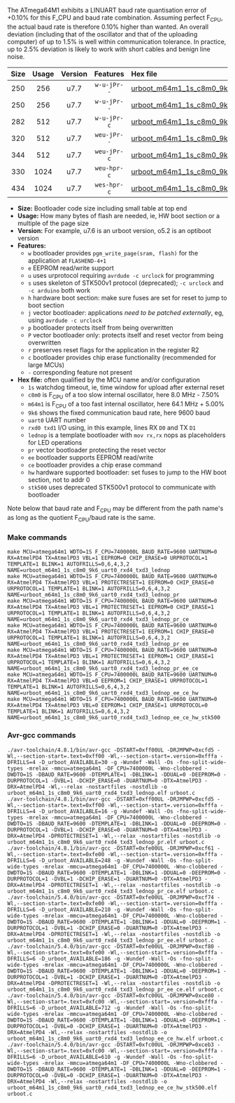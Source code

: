 The ATmega64M1 exhibits a LINUART baud rate quantisation error of +0.10% for this F_CPU and baud rate combination. Assuming perfect F<sub>CPU</sub>, the actual baud rate is therefore 0.10% higher than wanted. An overall deviation (including that of the oscillator and that of the uploading computer) of up to 1.5% is well within communication tolerance. In practice, up to 2.5% deviation is likely to work with short cables and benign line noise.

|Size|Usage|Version|Features|Hex file|
|:-:|:-:|:-:|:-:|:--|
|250|256|u7.7|`w-u-jPr--`|[urboot_m64m1_1s_c8m0_9k6_uart0_rxd4_txd3_lednop.hex](https://raw.githubusercontent.com/stefanrueger/urboot.hex/main/mcus/atmega64m1/watchdog_1_s/internal_oscillator_c-7.50%25/%2B8m000000_hz/%2B%2B%2B9k6_baud/uart0_rxd4_txd3/lednop/urboot_m64m1_1s_c8m0_9k6_uart0_rxd4_txd3_lednop.hex)|
|250|256|u7.7|`w-u-jPr--`|[urboot_m64m1_1s_c8m0_9k6_uart0_rxd4_txd3_lednop_pr.hex](https://raw.githubusercontent.com/stefanrueger/urboot.hex/main/mcus/atmega64m1/watchdog_1_s/internal_oscillator_c-7.50%25/%2B8m000000_hz/%2B%2B%2B9k6_baud/uart0_rxd4_txd3/lednop/urboot_m64m1_1s_c8m0_9k6_uart0_rxd4_txd3_lednop_pr.hex)|
|282|512|u7.7|`w-u-jPr-c`|[urboot_m64m1_1s_c8m0_9k6_uart0_rxd4_txd3_lednop_pr_ce.hex](https://raw.githubusercontent.com/stefanrueger/urboot.hex/main/mcus/atmega64m1/watchdog_1_s/internal_oscillator_c-7.50%25/%2B8m000000_hz/%2B%2B%2B9k6_baud/uart0_rxd4_txd3/lednop/urboot_m64m1_1s_c8m0_9k6_uart0_rxd4_txd3_lednop_pr_ce.hex)|
|320|512|u7.7|`weu-jPr--`|[urboot_m64m1_1s_c8m0_9k6_uart0_rxd4_txd3_lednop_pr_ee.hex](https://raw.githubusercontent.com/stefanrueger/urboot.hex/main/mcus/atmega64m1/watchdog_1_s/internal_oscillator_c-7.50%25/%2B8m000000_hz/%2B%2B%2B9k6_baud/uart0_rxd4_txd3/lednop/urboot_m64m1_1s_c8m0_9k6_uart0_rxd4_txd3_lednop_pr_ee.hex)|
|344|512|u7.7|`weu-jPr-c`|[urboot_m64m1_1s_c8m0_9k6_uart0_rxd4_txd3_lednop_pr_ee_ce.hex](https://raw.githubusercontent.com/stefanrueger/urboot.hex/main/mcus/atmega64m1/watchdog_1_s/internal_oscillator_c-7.50%25/%2B8m000000_hz/%2B%2B%2B9k6_baud/uart0_rxd4_txd3/lednop/urboot_m64m1_1s_c8m0_9k6_uart0_rxd4_txd3_lednop_pr_ee_ce.hex)|
|330|1024|u7.7|`weu-hpr-c`|[urboot_m64m1_1s_c8m0_9k6_uart0_rxd4_txd3_lednop_ee_ce_hw.hex](https://raw.githubusercontent.com/stefanrueger/urboot.hex/main/mcus/atmega64m1/watchdog_1_s/internal_oscillator_c-7.50%25/%2B8m000000_hz/%2B%2B%2B9k6_baud/uart0_rxd4_txd3/lednop/urboot_m64m1_1s_c8m0_9k6_uart0_rxd4_txd3_lednop_ee_ce_hw.hex)|
|434|1024|u7.7|`wes-hpr-c`|[urboot_m64m1_1s_c8m0_9k6_uart0_rxd4_txd3_lednop_ee_ce_hw_stk500.hex](https://raw.githubusercontent.com/stefanrueger/urboot.hex/main/mcus/atmega64m1/watchdog_1_s/internal_oscillator_c-7.50%25/%2B8m000000_hz/%2B%2B%2B9k6_baud/uart0_rxd4_txd3/lednop/urboot_m64m1_1s_c8m0_9k6_uart0_rxd4_txd3_lednop_ee_ce_hw_stk500.hex)|

- **Size:** Bootloader code size including small table at top end
- **Usage:** How many bytes of flash are needed, ie, HW boot section or a multiple of the page size
- **Version:** For example, u7.6 is an urboot version, o5.2 is an optiboot version
- **Features:**
  + `w` bootloader provides `pgm_write_page(sram, flash)` for the application at `FLASHEND-4+1`
  + `e` EEPROM read/write support
  + `u` uses urprotocol requiring `avrdude -c urclock` for programming
  + `s` uses skeleton of STK500v1 protocol (deprecated); `-c urclock` and `-c arduino` both work
  + `h` hardware boot section: make sure fuses are set for reset to jump to boot section
  + `j` vector bootloader: applications *need to be patched externally*, eg, using `avrdude -c urclock`
  + `p` bootloader protects itself from being overwritten
  + `P` vector bootloader only: protects itself and reset vector from being overwritten
  + `r` preserves reset flags for the application in the register R2
  + `c` bootloader provides chip erase functionality (recommended for large MCUs)
  + `-` corresponding feature not present
- **Hex file:** often qualified by the MCU name and/or configuration
  + `1s` watchdog timeout, ie, time window for upload after external reset
  + `c8m0` is F<sub>CPU</sub> of a too slow internal oscillator, here 8.0 MHz - 7.50%
  + `m64m1` is F<sub>CPU</sub> of a too fast internal oscillator, here 64.1 MHz + 5.00%
  + `9k6` shows the fixed communication baud rate, here 9600 baud
  + `uart0` UART number
  + `rxd0 txd1` I/O using, in this example, lines RX `D0` and TX `D1`
  + `lednop` is a template bootloader with `mov rx,rx` nops as placeholders for LED operations
  + `pr` vector bootloader protecting the reset vector
  + `ee` bootloader supports EEPROM read/write
  + `ce` bootloader provides a chip erase command
  + `hw` hardware supported bootloader: set fuses to jump to the HW boot section, not to addr 0
  + `stk500` uses deprecated STK500v1 protocol to communicate with bootloader


Note below that baud rate and F<sub>CPU</sub> may be different from the path name's as long as the quotient F<sub>CPU</sub>/baud rate is the same.

### Make commands
```
make MCU=atmega64m1 WDTO=1S F_CPU=7400000L BAUD_RATE=9600 UARTNUM=0 RX=AtmelPD4 TX=AtmelPD3 VBL=1 EEPROM=0 CHIP_ERASE=0 URPROTOCOL=1 TEMPLATE=1 BLINK=1 AUTOFRILLS=0,6,4,3,2 NAME=urboot_m64m1_1s_c8m0_9k6_uart0_rxd4_txd3_lednop
make MCU=atmega64m1 WDTO=1S F_CPU=7400000L BAUD_RATE=9600 UARTNUM=0 RX=AtmelPD4 TX=AtmelPD3 VBL=1 PROTECTRESET=1 EEPROM=0 CHIP_ERASE=0 URPROTOCOL=1 TEMPLATE=1 BLINK=1 AUTOFRILLS=0,6,4,3,2 NAME=urboot_m64m1_1s_c8m0_9k6_uart0_rxd4_txd3_lednop_pr
make MCU=atmega64m1 WDTO=1S F_CPU=7400000L BAUD_RATE=9600 UARTNUM=0 RX=AtmelPD4 TX=AtmelPD3 VBL=1 PROTECTRESET=1 EEPROM=0 CHIP_ERASE=1 URPROTOCOL=1 TEMPLATE=1 BLINK=1 AUTOFRILLS=0,6,4,3,2 NAME=urboot_m64m1_1s_c8m0_9k6_uart0_rxd4_txd3_lednop_pr_ce
make MCU=atmega64m1 WDTO=1S F_CPU=7400000L BAUD_RATE=9600 UARTNUM=0 RX=AtmelPD4 TX=AtmelPD3 VBL=1 PROTECTRESET=1 EEPROM=1 CHIP_ERASE=0 URPROTOCOL=1 TEMPLATE=1 BLINK=1 AUTOFRILLS=0,6,4,3,2 NAME=urboot_m64m1_1s_c8m0_9k6_uart0_rxd4_txd3_lednop_pr_ee
make MCU=atmega64m1 WDTO=1S F_CPU=7400000L BAUD_RATE=9600 UARTNUM=0 RX=AtmelPD4 TX=AtmelPD3 VBL=1 PROTECTRESET=1 EEPROM=1 CHIP_ERASE=1 URPROTOCOL=1 TEMPLATE=1 BLINK=1 AUTOFRILLS=0,6,4,3,2 NAME=urboot_m64m1_1s_c8m0_9k6_uart0_rxd4_txd3_lednop_pr_ee_ce
make MCU=atmega64m1 WDTO=1S F_CPU=7400000L BAUD_RATE=9600 UARTNUM=0 RX=AtmelPD4 TX=AtmelPD3 VBL=0 EEPROM=1 CHIP_ERASE=1 URPROTOCOL=1 TEMPLATE=1 BLINK=1 AUTOFRILLS=0,6,4,3,2 NAME=urboot_m64m1_1s_c8m0_9k6_uart0_rxd4_txd3_lednop_ee_ce_hw
make MCU=atmega64m1 WDTO=1S F_CPU=7400000L BAUD_RATE=9600 UARTNUM=0 RX=AtmelPD4 TX=AtmelPD3 VBL=0 EEPROM=1 CHIP_ERASE=1 URPROTOCOL=0 TEMPLATE=1 BLINK=1 AUTOFRILLS=0,6,4,3,2 NAME=urboot_m64m1_1s_c8m0_9k6_uart0_rxd4_txd3_lednop_ee_ce_hw_stk500
```

### Avr-gcc commands
```
./avr-toolchain/4.8.1/bin/avr-gcc -DSTART=0xff00UL -DRJMPWP=0xcfd5 -Wl,--section-start=.text=0xff00 -Wl,--section-start=.version=0xfffa -DFRILLS=4 -D_urboot_AVAILABLE=30 -g -Wundef -Wall -Os -fno-split-wide-types -mrelax -mmcu=atmega64m1 -DF_CPU=7400000L -Wno-clobbered -DWDTO=1S -DBAUD_RATE=9600 -DTEMPLATE=1 -DBLINK=1 -DDUAL=0 -DEEPROM=0 -DURPROTOCOL=1 -DVBL=1 -DCHIP_ERASE=0 -DUARTNUM=0 -DTX=AtmelPD3 -DRX=AtmelPD4 -Wl,--relax -nostartfiles -nostdlib -o urboot_m64m1_1s_c8m0_9k6_uart0_rxd4_txd3_lednop.elf urboot.c
./avr-toolchain/4.8.1/bin/avr-gcc -DSTART=0xff00UL -DRJMPWP=0xcfd5 -Wl,--section-start=.text=0xff00 -Wl,--section-start=.version=0xfffa -DFRILLS=4 -D_urboot_AVAILABLE=16 -g -Wundef -Wall -Os -fno-split-wide-types -mrelax -mmcu=atmega64m1 -DF_CPU=7400000L -Wno-clobbered -DWDTO=1S -DBAUD_RATE=9600 -DTEMPLATE=1 -DBLINK=1 -DDUAL=0 -DEEPROM=0 -DURPROTOCOL=1 -DVBL=1 -DCHIP_ERASE=0 -DUARTNUM=0 -DTX=AtmelPD3 -DRX=AtmelPD4 -DPROTECTRESET=1 -Wl,--relax -nostartfiles -nostdlib -o urboot_m64m1_1s_c8m0_9k6_uart0_rxd4_txd3_lednop_pr.elf urboot.c
./avr-toolchain/4.8.1/bin/avr-gcc -DSTART=0xfe00UL -DRJMPWP=0xcf61 -Wl,--section-start=.text=0xfe00 -Wl,--section-start=.version=0xfffa -DFRILLS=6 -D_urboot_AVAILABLE=248 -g -Wundef -Wall -Os -fno-split-wide-types -mrelax -mmcu=atmega64m1 -DF_CPU=7400000L -Wno-clobbered -DWDTO=1S -DBAUD_RATE=9600 -DTEMPLATE=1 -DBLINK=1 -DDUAL=0 -DEEPROM=0 -DURPROTOCOL=1 -DVBL=1 -DCHIP_ERASE=1 -DUARTNUM=0 -DTX=AtmelPD3 -DRX=AtmelPD4 -DPROTECTRESET=1 -Wl,--relax -nostartfiles -nostdlib -o urboot_m64m1_1s_c8m0_9k6_uart0_rxd4_txd3_lednop_pr_ce.elf urboot.c
./avr-toolchain/5.4.0/bin/avr-gcc -DSTART=0xfe00UL -DRJMPWP=0xcf74 -Wl,--section-start=.text=0xfe00 -Wl,--section-start=.version=0xfffa -DFRILLS=6 -D_urboot_AVAILABLE=210 -g -Wundef -Wall -Os -fno-split-wide-types -mrelax -mmcu=atmega64m1 -DF_CPU=7400000L -Wno-clobbered -DWDTO=1S -DBAUD_RATE=9600 -DTEMPLATE=1 -DBLINK=1 -DDUAL=0 -DEEPROM=1 -DURPROTOCOL=1 -DVBL=1 -DCHIP_ERASE=0 -DUARTNUM=0 -DTX=AtmelPD3 -DRX=AtmelPD4 -DPROTECTRESET=1 -Wl,--relax -nostartfiles -nostdlib -o urboot_m64m1_1s_c8m0_9k6_uart0_rxd4_txd3_lednop_pr_ee.elf urboot.c
./avr-toolchain/5.4.0/bin/avr-gcc -DSTART=0xfe00UL -DRJMPWP=0xcf80 -Wl,--section-start=.text=0xfe00 -Wl,--section-start=.version=0xfffa -DFRILLS=6 -D_urboot_AVAILABLE=186 -g -Wundef -Wall -Os -fno-split-wide-types -mrelax -mmcu=atmega64m1 -DF_CPU=7400000L -Wno-clobbered -DWDTO=1S -DBAUD_RATE=9600 -DTEMPLATE=1 -DBLINK=1 -DDUAL=0 -DEEPROM=1 -DURPROTOCOL=1 -DVBL=1 -DCHIP_ERASE=1 -DUARTNUM=0 -DTX=AtmelPD3 -DRX=AtmelPD4 -DPROTECTRESET=1 -Wl,--relax -nostartfiles -nostdlib -o urboot_m64m1_1s_c8m0_9k6_uart0_rxd4_txd3_lednop_pr_ee_ce.elf urboot.c
./avr-toolchain/5.4.0/bin/avr-gcc -DSTART=0xfc00UL -DRJMPWP=0xce80 -Wl,--section-start=.text=0xfc00 -Wl,--section-start=.version=0xfffa -DFRILLS=6 -D_urboot_AVAILABLE=712 -g -Wundef -Wall -Os -fno-split-wide-types -mrelax -mmcu=atmega64m1 -DF_CPU=7400000L -Wno-clobbered -DWDTO=1S -DBAUD_RATE=9600 -DTEMPLATE=1 -DBLINK=1 -DDUAL=0 -DEEPROM=1 -DURPROTOCOL=1 -DVBL=0 -DCHIP_ERASE=1 -DUARTNUM=0 -DTX=AtmelPD3 -DRX=AtmelPD4 -Wl,--relax -nostartfiles -nostdlib -o urboot_m64m1_1s_c8m0_9k6_uart0_rxd4_txd3_lednop_ee_ce_hw.elf urboot.c
./avr-toolchain/5.4.0/bin/avr-gcc -DSTART=0xfc00UL -DRJMPWP=0xceb3 -Wl,--section-start=.text=0xfc00 -Wl,--section-start=.version=0xfffa -DFRILLS=6 -D_urboot_AVAILABLE=610 -g -Wundef -Wall -Os -fno-split-wide-types -mrelax -mmcu=atmega64m1 -DF_CPU=7400000L -Wno-clobbered -DWDTO=1S -DBAUD_RATE=9600 -DTEMPLATE=1 -DBLINK=1 -DDUAL=0 -DEEPROM=1 -DURPROTOCOL=0 -DVBL=0 -DCHIP_ERASE=1 -DUARTNUM=0 -DTX=AtmelPD3 -DRX=AtmelPD4 -Wl,--relax -nostartfiles -nostdlib -o urboot_m64m1_1s_c8m0_9k6_uart0_rxd4_txd3_lednop_ee_ce_hw_stk500.elf urboot.c
```

